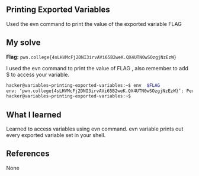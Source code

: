 ## Printing Exported Variables
Used the evn command to print the value of the exported variable FLAG 

## My solve
**Flag:** `pwn.college{4sLHVMcFj2DNI3irvAVi65B2weK.QX4UTN0wSOzgjNzEzW}`

I used the evn command to print the value of FLAG , also remember to add $ to access your variable.

```bash
hacker@variables~printing-exported-variables:~$ env  $FLAG
env: ‘pwn.college{4sLHVMcFj2DNI3irvAVi65B2weK.QX4UTN0wSOzgjNzEzW}’: Permission denied
hacker@variables~printing-exported-variables:~$
```

## What I learned
Learned to access variables using evn command. evn variable prints out every exported variable set in your shell. 

## References
None
